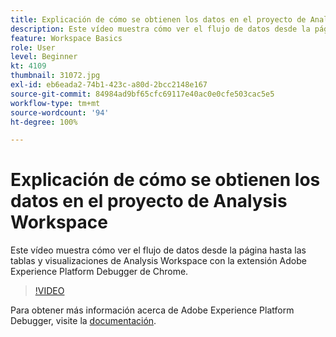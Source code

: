 ```yaml
---
title: Explicación de cómo se obtienen los datos en el proyecto de Analysis Workspace
description: Este vídeo muestra cómo ver el flujo de datos desde la página hasta las tablas y visualizaciones de Analysis Workspace con la extensión Adobe Experience Platform Debugger de Chrome.
feature: Workspace Basics
role: User
level: Beginner
kt: 4109
thumbnail: 31072.jpg
exl-id: eb6eada2-74b1-423c-a80d-2bcc2148e167
source-git-commit: 84984ad9bf65cfc69117e40ac0e0cfe503cac5e5
workflow-type: tm+mt
source-wordcount: '94'
ht-degree: 100%

---
```


# Explicación de cómo se obtienen los datos en el proyecto de Analysis Workspace

Este vídeo muestra cómo ver el flujo de datos desde la página hasta las tablas y visualizaciones de Analysis Workspace con la extensión Adobe Experience Platform Debugger de Chrome.

>[!VIDEO](https://video.tv.adobe.com/v/31072/?quality=12&learn=on)

Para obtener más información acerca de Adobe Experience Platform Debugger, visite la [documentación](https://experienceleague.adobe.com/docs/debugger/using-v2/experience-cloud-debugger.html?lang=es).

